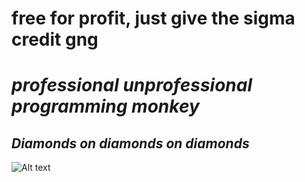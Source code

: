 ﻿# free for profit, just give the sigma credit gng
# *professional unprofessional programming monkey*
## ***Diamonds on diamonds on diamonds***  
![Alt text](https://imgs.search.brave.com/fiAGJMTfvHtCr7JPqYRlTciEPFR487dtdDp2QgM9bsI/rs:fit:860:0:0:0/g:ce/aHR0cHM6Ly9ibG9n/Z2VyLmdvb2dsZXVz/ZXJjb250ZW50LmNv/bS9pbWcvYi9SMjl2/WjJ4bC9BVnZYc0Vo/cUUtdmZqeFNPbEJu/YmZfV0ZvUkVKYktp/b2MxSmRqUHpfaFIt/SnlFWlp2VXFMemFo/SXUyVHFlS19MblNB/ZkxZLUFXMHRIbm00/b3diY0oxRE14VXJZ/Q2pyMHJvVWVpYUts/aUY5QWFDaWtHX0Z3/YjZFSG9WTmZsLTBL/cVc0cy1ZZXdBRGhQ/dlJIaVZHV2svczE2/MDAvcm9zZS1pbi10/ZWV0aC1zbWlsZXku/cG5n)
